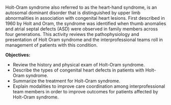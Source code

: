 Holt-Oram syndrome also referred to as the heart-hand syndrome, is an autosomal dominant disorder that is distinguished by upper limb abnormalities in association with congenital heart lesions. First described in 1960 by Holt and Oram, the syndrome was identified when thumb anomalies and atrial septal defects (ASD) were observed in family members across four generations. This activity reviews the pathophysiology and presentation of Holt Oram syndrome and the interprofessional teams roll in management of patients with this condition.

**Objectives:**
- Review the history and physical exam of Holt-Oram syndrome.
- Describe the types of congenital heart defects in patients with Holt-Oram syndrome.
- Summarize the treatment for Holt-Oram syndrome.
- Explain modalities to improve care coordination among interprofessional team members in order to improve outcomes for patients affected by Holt-Oram syndrome.